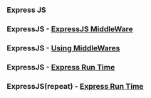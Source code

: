 ### Express JS

### ExpressJS - [ExpressJS MiddleWare](https://www.google.com/search?biw=1299&bih=673&sxsrf=ALeKk03yV2n8JT5fk1Q6UeLSAR1nm5Yq1w%3A1591373276221&ei=3G3aXumKDdTH4-EPkpC1iAQ&q=middleware+rafts+express+js&oq=middleware+rafts+express+js&gs_lcp=CgZwc3ktYWIQAzIFCAAQzQIyBQgAEM0CMgUIABDNAjIFCAAQzQIyBQgAEM0COgQIABBHUK2cCFitnAhg8qIIaABwAngAgAF2iAF2kgEDMC4xmAEAoAEBqgEHZ3dzLXdpeg&sclient=psy-ab&ved=0ahUKEwjp6NW2h-vpAhXU4zgGHRJIDUEQ4dUDCAw&uact=5)

### ExpressJS - [Using MiddleWares](https://expressjs.com/en/guide/using-middleware.html)

### ExpressJS - [Express Run Time](http://expressjs.com/en/starter/installing.html)

### ExpressJS(repeat) - [Express Run Time](https://gist.github.com/indiesquidge/7fe1d8be1b973f782c97)